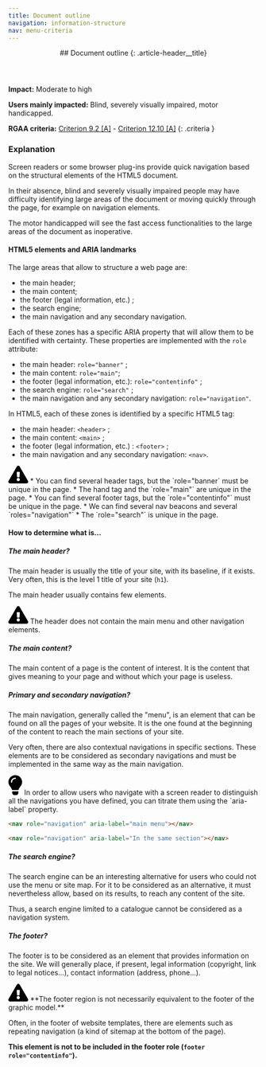 ```yaml
---
title: Document outline
navigation: information-structure
nav: menu-criteria
---
```


<header>
## Document outline
{: .article-header__title}
</header>

**Impact:** Moderate to high

**Users mainly impacted:** Blind, severely visually impaired, motor handicapped.

**RGAA criteria:** [Criterion 9.2 [A]](http://disic.github.io/rgaa_referentiel_en/criteria.html#crit-9-2) - [Criterion 12.10 [A]](http://disic.github.io/rgaa_referentiel_en/criteria.html#crit-12-10)
{: .criteria }

### Explanation

Screen readers or some browser plug-ins provide quick navigation based on the structural elements of the HTML5 document.

In their absence, blind and severely visually impaired people may have difficulty identifying large areas of the document or moving quickly through the page, for example on navigation elements.

The motor handicapped will see the fast access functionalities to the large areas of the document as inoperative.

#### HTML5 elements and ARIA landmarks

The large areas that allow to structure a web page are:

* the main header;
* the main content;
* the footer (legal information, etc.) ;
* the search engine;
* the main navigation and any secondary navigation.

Each of these zones has a specific ARIA property that will allow them to be identified with certainty. These properties are implemented with the `role` attribute:

* the main header: `role="banner"` ;
* the main content: `role="main"`;
* the footer (legal information, etc.): `role="contentinfo"` ;
* the search engine: `role="search"` ;
* the main navigation and any secondary navigation: `role="navigation"`.

In HTML5, each of these zones is identified by a specific HTML5 tag:

* the main header: `<header>` ;
* the main content: `<main>` ;
* the footer (legal information, etc.) : `<footer>` ;
* the main navigation and any secondary navigation: `<nav>`.

<div class="important">
<svg role="img" aria-label="Important" xmlns="http://www.w3.org/2000/svg" viewBox="0 0 576 512" width="40" height="36"><title>Important</title><path d="M569.517 440.013C587.975 472.007 564.806 512 527.94 512H48.054c-36.937 0-59.999-40.055-41.577-71.987L246.423 23.985c18.467-32.009 64.72-31.951 83.154 0l239.94 416.028zM288 354c-25.405 0-46 20.595-46 46s20.595 46 46 46 46-20.595 46-46-20.595-46-46-46zm-43.673-165.346l7.418 136c.347 6.364 5.609 11.346 11.982 11.346h48.546c6.373 0 11.635-4.982 11.982-11.346l7.418-136c.375-6.874-5.098-12.654-11.982-12.654h-63.383c-6.884 0-12.356 5.78-11.981 12.654z"/></svg>
* You can find several header tags, but the `role="banner` must be unique in the page.
* The hand tag and the `role="main"` are unique in the page.
* You can find several footer tags, but the `role="contentinfo"` must be unique in the page.
* We can find several nav beacons and several `roles="navigation"`
* The `role="search"` is unique in the page.
</div>

#### How to determine what is...

##### The main header?

The main header is usually the title of your site, with its baseline, if it exists. Very often, this is the level 1 title of your site (`h1`).

The main header usually contains few elements.

<div class="important">
<svg role="img" aria-label="Important" xmlns="http://www.w3.org/2000/svg" viewBox="0 0 576 512" width="40" height="36"><title>Important</title><path d="M569.517 440.013C587.975 472.007 564.806 512 527.94 512H48.054c-36.937 0-59.999-40.055-41.577-71.987L246.423 23.985c18.467-32.009 64.72-31.951 83.154 0l239.94 416.028zM288 354c-25.405 0-46 20.595-46 46s20.595 46 46 46 46-20.595 46-46-20.595-46-46-46zm-43.673-165.346l7.418 136c.347 6.364 5.609 11.346 11.982 11.346h48.546c6.373 0 11.635-4.982 11.982-11.346l7.418-136c.375-6.874-5.098-12.654-11.982-12.654h-63.383c-6.884 0-12.356 5.78-11.981 12.654z"/></svg>
The header does not contain the main menu and other navigation elements.
</div>

##### The main content?

The main content of a page is the content of interest. It is the content that gives meaning to your page and without which your page is useless.

##### Primary and secondary navigation?

The main navigation, generally called the "menu", is an element that can be found on all the pages of your website.
It is the one found at the beginning of the content to reach the main sections of your site.

Very often, there are also contextual navigations in specific sections. These elements are to be considered as secondary navigations and must be implemented in the same way as the main navigation.

<div class="tip">
<svg role="img" aria-label="Tip" xmlns="http://www.w3.org/2000/svg" viewBox="0 0 352 512" width="28" height="40"><title>Tip</title><path d="M96.06 454.35c.01 6.29 1.87 12.45 5.36 17.69l17.09 25.69a31.99 31.99 0 0 0 26.64 14.28h61.71a31.99 31.99 0 0 0 26.64-14.28l17.09-25.69a31.989 31.989 0 0 0 5.36-17.69l.04-38.35H96.01l.05 38.35zM0 176c0 44.37 16.45 84.85 43.56 115.78 16.52 18.85 42.36 58.23 52.21 91.45.04.26.07.52.11.78h160.24c.04-.26.07-.51.11-.78 9.85-33.22 35.69-72.6 52.21-91.45C335.55 260.85 352 220.37 352 176 352 78.61 272.91-.3 175.45 0 73.44.31 0 82.97 0 176zm176-80c-44.11 0-80 35.89-80 80 0 8.84-7.16 16-16 16s-16-7.16-16-16c0-61.76 50.24-112 112-112 8.84 0 16 7.16 16 16s-7.16 16-16 16z"/></svg>
In order to allow users who navigate with a screen reader to distinguish all the navigations you have defined, you can titrate them using the `aria-label` property.
</div>

```html
<nav role="navigation" aria-label="main menu"></nav>

<nav role="navigation" aria-label="In the same section"></nav>
```

##### The search engine?

The search engine can be an interesting alternative for users who could not use the menu or site map. For it to be considered as an alternative, it must nevertheless allow, based on its results, to reach any content of the site.

Thus, a search engine limited to a catalogue cannot be considered as a navigation system.

##### The footer?

The footer is to be considered as an element that provides information on the site. We will generally place, if present, legal information (copyright, link to legal notices...), contact information (address, phone...).

<div class="important">
<svg role="img" aria-label="Important" xmlns="http://www.w3.org/2000/svg" viewBox="0 0 576 512" width="40" height="36"><title>Important</title><path d="M569.517 440.013C587.975 472.007 564.806 512 527.94 512H48.054c-36.937 0-59.999-40.055-41.577-71.987L246.423 23.985c18.467-32.009 64.72-31.951 83.154 0l239.94 416.028zM288 354c-25.405 0-46 20.595-46 46s20.595 46 46 46 46-20.595 46-46-20.595-46-46-46zm-43.673-165.346l7.418 136c.347 6.364 5.609 11.346 11.982 11.346h48.546c6.373 0 11.635-4.982 11.982-11.346l7.418-136c.375-6.874-5.098-12.654-11.982-12.654h-63.383c-6.884 0-12.356 5.78-11.981 12.654z"/></svg>
**The footer region is not necessarily equivalent to the footer of the graphic model.**
</div>

Often, in the footer of website templates, there are elements such as repeating navigation (a kind of sitemap at the bottom of the page).

**This element is not to be included in the footer role (`footer role="contentinfo"`).**
